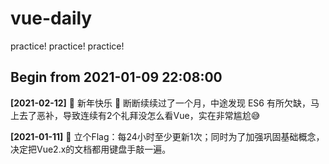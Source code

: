 # vue-daily
practice! practice! practice!

Begin from 2021-01-09 22:08:00
---

**[2021-02-12]** 🎉 新年快乐 🧨  断断续续过了一个月，中途发现 ES6 有所欠缺，马上去了恶补，导致连续有2个礼拜没怎么看Vue，实在非常尴尬😅

**[2021-01-11]** 💪 立个Flag：每24小时至少更新1次；同时为了加强巩固基础概念，决定把Vue2.x的文档都用键盘手敲一遍。
